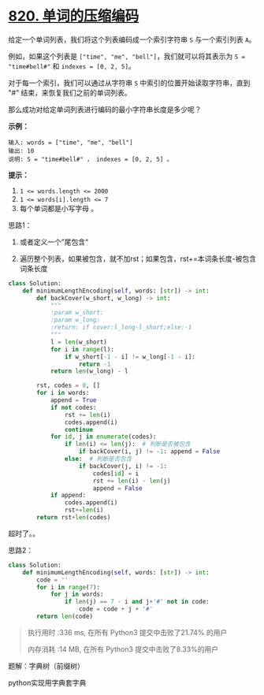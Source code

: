 # [820. 单词的压缩编码](https://leetcode-cn.com/problems/short-encoding-of-words/)

给定一个单词列表，我们将这个列表编码成一个索引字符串 `S` 与一个索引列表 `A`。

例如，如果这个列表是 `["time", "me", "bell"]`，我们就可以将其表示为 `S = "time#bell#"` 和 `indexes = [0, 2, 5]`。

对于每一个索引，我们可以通过从字符串 `S` 中索引的位置开始读取字符串，直到 "#" 结束，来恢复我们之前的单词列表。

那么成功对给定单词列表进行编码的最小字符串长度是多少呢？

 

**示例：**

```
输入: words = ["time", "me", "bell"]
输出: 10
说明: S = "time#bell#" ， indexes = [0, 2, 5] 。
```

 

**提示：**

1. `1 <= words.length <= 2000`
2. `1 <= words[i].length <= 7`
3. 每个单词都是小写字母 。



思路1：

1. 或者定义一个”尾包含“

2. 遍历整个列表，如果被包含，就不加rst；如果包含，rst+=本词条长度-被包含词条长度

```python
class Solution:
    def minimumLengthEncoding(self, words: [str]) -> int:
        def backCover(w_short, w_long) -> int:
            """
            :param w_short:
            :param w_long:
            :return: if cover:l_long-l_short;else:-1
            """
            l = len(w_short)
            for i in range(l):
                if w_short[-1 - i] != w_long[-1 - i]:
                    return -1
            return len(w_long) - l

        rst, codes = 0, []
        for i in words:
            append = True
            if not codes:
                rst += len(i)
                codes.append(i)
                continue
            for id, j in enumerate(codes):
                if len(i) <= len(j):  # 判断是否被包含
                    if backCover(i, j) != -1: append = False
                else:  # 判断是否包含
                    if backCover(j, i) != -1:
                        codes[id] = i
                        rst += len(i) - len(j)
                        append = False
            if append:
                codes.append(i)
                rst+=len(i)
        return rst+len(codes)
```

超时了。。

思路2：

```python
class Solution:
    def minimumLengthEncoding(self, words: [str]) -> int:
        code = ''
        for i in range(7):
            for j in words:
                if len(j) == 7 - i and j+'#' not in code:
                    code = code + j + '#'
        return len(code)
```

> 执行用时 :336 ms, 在所有 Python3 提交中击败了21.74% 的用户
>
> 内存消耗 :14 MB, 在所有 Python3 提交中击败了8.33%的用户

题解：字典树（前缀树）

python实现用字典套字典

